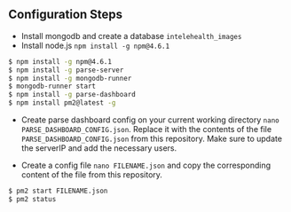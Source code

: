 ## Configuration Steps
  - Install mongodb and create a database `intelehealth_images`
  - Install node.js `npm install -g npm@4.6.1`
  ```sh
  $ npm install -g npm@4.6.1
  $ npm install -g parse-server
  $ npm install -g mongodb-runner
  $ mongodb-runner start
$ npm install -g parse-dashboard
$ npm install pm2@latest -g
  ```
  - Create parse dashboard config on your current working directory `nano PARSE_DASHBOARD_CONFIG.json`. Replace it with the contents of the file `PARSE_DASHBOARD_CONFIG.json` from this repository.
  Make sure to update the serverIP and add the necessary users.

 - Create a config file `nano FILENAME.json` and copy the corresponding content of the file from this repository.
 
 ```sh
$ pm2 start FILENAME.json
$ pm2 status
```
